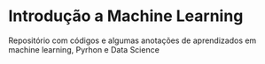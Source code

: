 # Introdução a Machine Learning
Repositório com códigos e algumas anotações de aprendizados em machine learning, Pyrhon e Data Science
